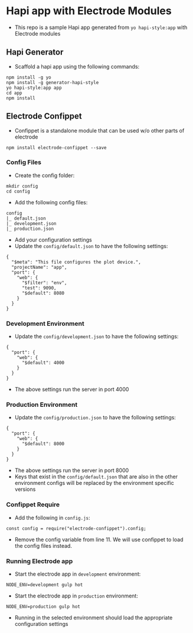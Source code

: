 # Hapi app with Electrode Modules
- This repo is a sample Hapi app generated from `yo hapi-style:app` with Electrode modules

## Hapi Generator 
- Scaffold a hapi app using the following commands: 

```
npm install -g yo
npm install -g generator-hapi-style
yo hapi-style:app app
cd app
npm install
```

## Electrode Confippet
- Confippet is a standalone module that can be used w/o other parts of electrode

```
npm install electrode-confippet --save
```

### Config Files
- Create the config folder: 

```
mkdir config
cd config
```

- Add the following config files: 

```
config
|_ default.json
|_ development.json
|_ production.json
```

- Add your configuration settings 
- Update the `config/default.json` to have the following settings: 

```
{ 
  "$meta": "This file configures the plot device.",
  "projectName": "app",
  "port": {
    "web": {
      "$filter": "env",
      "test": 9090,
      "$default": 8080
    }
  }
}
```

### Development Environment
- Update the `config/development.json` to have the following settings: 

```
{ 
  "port": {
    "web": {
      "$default": 4000
    }
  }
}
```

- The above settings run the server in port 4000

### Production Environment
- Update the `config/production.json` to have the following settings: 

```
{ 
  "port": {
    "web": {
      "$default": 8000
    }
  }
}
```

- The above settings run the server in port 8000
- Keys that exist in the `config/default.json` that are also in the other environment configs will be replaced by the environment specific versions

### Confippet Require
- Add the following in `config.js`: 

```
const config = require("electrode-confippet").config;
```

- Remove the config variable from line 11. We will use confippet to load the config files instead. 

### Running Electrode app
- Start the electrode app in `development` environment: 

```
NODE_ENV=development gulp hot
```

- Start the electrode app in `production` environment: 

```
NODE_ENV=production gulp hot
```

- Running in the selected environment should load the appropriate configuration settings
